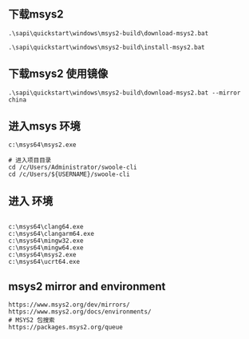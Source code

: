 ## 下载msys2

```
.\sapi\quickstart\windows\msys2-build\download-msys2.bat

.\sapi\quickstart\windows\msys2-build\install-msys2.bat

```

## 下载msys2 使用镜像

```
.\sapi\quickstart\windows\msys2-build\download-msys2.bat --mirror china

```

## 进入msys 环境

```
c:\msys64\msys2.exe

# 进入项目目录
cd /c/Users/Administrator/swoole-cli
cd /c/Users/${USERNAME}/swoole-cli

```

## 进入 环境

```shell

c:\msys64\clang64.exe
c:\msys64\clangarm64.exe
c:\msys64\mingw32.exe
c:\msys64\mingw64.exe
c:\msys64\msys2.exe
c:\msys64\ucrt64.exe

```

## msys2 mirror and  environment

    https://www.msys2.org/dev/mirrors/
    https://www.msys2.org/docs/environments/
    # MSYS2 包搜索
    https://packages.msys2.org/queue
